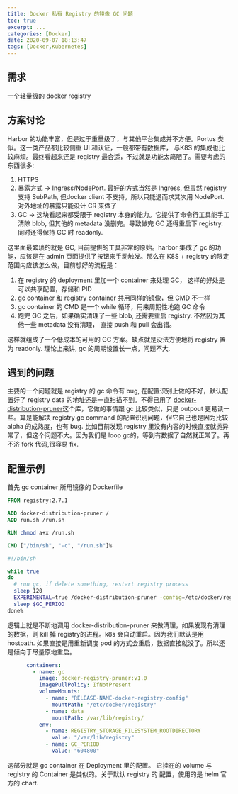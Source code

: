 ```yaml
---
title: Docker 私有 Registry 的镜像 GC 问题
toc: true
excerpt: ...
categories: [Docker]
date: 2020-09-07 18:13:47
tags: [Docker,Kubernetes]
---
```


## 需求 

一个轻量级的 docker registry

## 方案讨论

Harbor 的功能丰富，但是过于重量级了，与其他平台集成并不方便。Portus 类似。这一类产品都比较侧重 UI 和认证，一般都带有数据库， 与K8S 的集成也比较麻烦。最终看起来还是 registry 最合适，不过就是功能太简陋了。需要考虑的东西很多:

1. HTTPS 
2. 暴露方式 -> Ingress/NodePort. 最好的方式当然是 Ingress, 但虽然 registry 支持 SubPath, 但docker client 不支持。所以只能退而求其次用 NodePort. 对外地址的暴露只能设计 CR 来做了
3. GC -> 这块看起来都受限于 registry 本身的能力。它提供了命令行工具能手工清除 blob, 但其他的 metadata 没删完。导致做完 GC 还得重启下 registry. 同时还得保持 GC 时 readonly.

这里面最繁琐的就是 GC, 目前提供的工具非常的原始。harbor 集成了 gc 的功能，应该是在 admin 页面提供了按钮来手动触发。那么在 K8S + registry 的限定范围内应该怎么做，目前想好的流程是：

1. 在 registry 的 deployment 里加一个 container 来处理 GC， 这样的好处是可以共享配置，存储和 PID
2. gc container 和 registry container 共用同样的镜像，但 CMD 不一样
3. gc container 的 CMD 是一个 while 循环，用来周期性地跑 GC 命令
4. 跑完 GC 之后，如果确实清理了一些 blob, 还需要重启 registry. 不然因为其他一些 metadata 没有清理， 直接 push 和 pull 会出错。

这样就组成了一个低成本的可用的 GC 方案。缺点就是没法方便地将 registry 置为  readonly. 理论上来讲, gc 的周期设置长一点，问题不大. 

## 遇到的问题
主要的一个问题就是 registry 的 gc 命令有 bug, 在配置识别上做的不好，默认配置好了 registry data 的地址还是一直扫描不到。不得已用了 [docker-distribution-pruner](https://gitlab.com/gitlab-org/docker-distribution-pruner)这个库，它做的事情跟 gc 比较类似，只是 outpout 更易读一些。算是能解决 registry gc command 的配置识别问题，但它自己也是因为比较 alpha 的成熟度，也有 bug. 比如目前发现 registry 里没有内容的时候直接就抛异常了，但这个问题不大。因为我们是 loop gc的，等到有数据了自然就正常了。再不济 fork 代码,很容易 fix.

## 配置示例

首先 gc container 所用镜像的 Dockerfile

```Dockerfile
FROM registry:2.7.1

ADD docker-distribution-pruner /
ADD run.sh /run.sh

RUN chmod a+x /run.sh

CMD ["/bin/sh", "-c", "/run.sh"]%
```

```bash
#!/bin/sh

while true
do
  # run gc, if delete something, restart registry process
  sleep 120
  EXPERIMENTAL=true /docker-distribution-pruner -config=/etc/docker/registry/config.yml -delete  2>&1 | grep -w "DELETE" && pkill /bin/registry
  sleep $GC_PERIOD
done%
```

逻辑上就是不断地调用 docker-distribution-pruner 来做清理，如果发现有清理的数据，则 kill 掉 registry的进程。k8s 会自动重启。因为我们默认是用 hostpath. 如果直接是用重新调度 pod 的方式会重启，数据直接就没了。所以还是倾向于尽量原地重启。

```yaml
      containers:
        - name: gc
          image: docker-registry-pruner:v1.0
          imagePullPolicy: IfNotPresent
          volumeMounts:
            - name: "RELEASE-NAME-docker-registry-config"
              mountPath: "/etc/docker/registry"
            - name: data
              mountPath: /var/lib/registry/
          env:
            - name: REGISTRY_STORAGE_FILESYSTEM_ROOTDIRECTORY
              value: "/var/lib/registry"
            - name: GC_PERIOD
              value: "604800"
```

这部分就是 gc container 在 Deployment 里的配置。 它挂在的 volume 与 registry 的 Container 是类似的。关于默认 registry 的 配置，使用的是 helm 官方的 chart.







